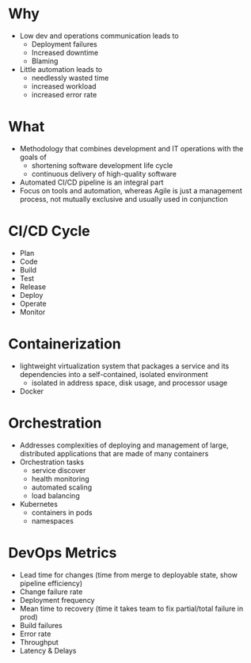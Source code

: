 # Why
- Low dev and operations communication leads to
	- Deployment failures
	- Increased downtime
	- Blaming
- Little automation leads to
	- needlessly wasted time
	- increased workload
	- increased error rate
# What
- Methodology that combines development and IT operations with the goals of
	- shortening software development life cycle
	- continuous delivery of high-quality software
- Automated CI/CD pipeline is an integral part
- Focus on tools and automation, whereas Agile is just a management process, not mutually exclusive and usually used in conjunction
# CI/CD Cycle
- Plan
- Code
- Build
- Test
- Release
- Deploy
- Operate
- Monitor
# Containerization
- lightweight virtualization system that packages a service and its dependencies into a self-contained, isolated environment
	- isolated in address space, disk usage, and processor usage
- Docker
# Orchestration
- Addresses complexities of deploying and management of large, distributed applications that are made of many containers
- Orchestration tasks
	- service discover
	- health monitoring
	- automated scaling
	- load balancing
- Kubernetes
	- containers in pods
	- namespaces
# DevOps Metrics
- Lead time for changes (time from merge to deployable state, show pipeline efficiency)
- Change failure rate
- Deployment frequency
- Mean time to recovery (time it takes team to fix partial/total failure in prod)
- Build failures
- Error rate
- Throughput
- Latency & Delays